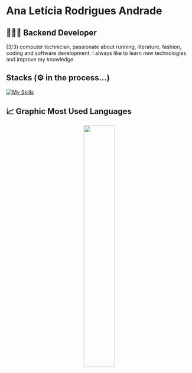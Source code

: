 # Ana Letícia Rodrigues Andrade

## 👩🏻‍💻 Backend Developer
(3/3) computer technician, passionate about running, literature, fashion, coding and software development. I always like to learn new technologies and improve my knowledge.

## Stacks (⚙️ in the process...)
[![My Skills](https://skillicons.dev/icons?i=py,flask,fastapi,postman,postgres,mongodb,git)](https://skillicons.dev)

##  📈 Graphic Most Used Languages
<p align="center">
  <img width="41%" src="https://github-readme-stats.vercel.app/api/top-langs/?username=leticiaandrade-ar&layout=compact&hide_border=true&title_color=00ff99&text_color=ffffff&bg_color=0d1117" />
</p>
